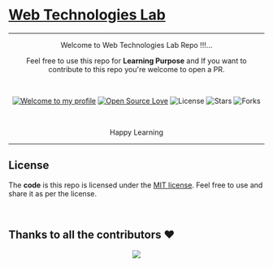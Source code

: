 # [Web Technologies Lab](https://github.com/REC-CSE-LAB/Web-Technologies-Lab/)

---

<div align="center">
  
  <p>Welcome to Web Technologies Lab Repo !!!... </p>
  <p>Feel free to use this repo for <b>Learning Purpose</b> and If you want to contribute to this repo you're welcome to open a PR.</p>

<br />

[![Welcome to my profile](https://img.shields.io/badge/Hello,Programmer!-Welcome-blue.svg?style=flat&logo=github)](https://github.com/iamwatchdogs/)
[![Open Source Love](https://badges.frapsoft.com/os/v2/open-source.svg?v=103)](https://github.com/REC-CSE-LAB/Web_Technologies_Lab)
![License](https://img.shields.io/badge/License-Mit-red.svg)
![Stars](https://img.shields.io/github/stars/REC-CSE-LAB/Web_Technologies_Lab?style=flat&logo=github)
![Forks](https://img.shields.io/github/forks/REC-CSE-LAB/Web_Technologies_Lab?style=flat&logo=github)
  
 <br />
  
  <p>Happy Learning</p>
    
</div>

---

## License

The **code** is this repo is licensed under the [MIT license](LICENSE). Feel free to use and share it as per the license.

<br />

## Thanks to all the contributors ❤️

<div align="center">
  <a href = "https://github.com/REC-CSE-LAB/Web_Technologies_Lab/graphs/contributors">
    <img src = "https://contrib.rocks/image?repo=REC-CSE-LAB/Web_Technologies_Lab"/>
  </a>
</div>
